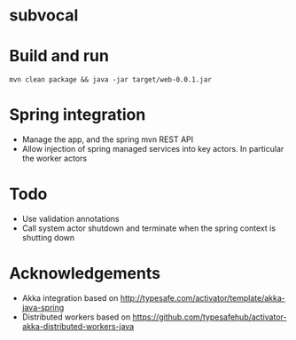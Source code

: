 subvocal
========

# Build and run

```
mvn clean package && java -jar target/web-0.0.1.jar
```

# Spring integration

- Manage the app, and the spring mvn REST API
- Allow injection of spring managed services into key actors.  In particular the worker actors

# Todo

- Use validation annotations
- Call system actor shutdown and terminate when the spring context is shutting down

# Acknowledgements

- Akka integration based on http://typesafe.com/activator/template/akka-java-spring
- Distributed workers based on https://github.com/typesafehub/activator-akka-distributed-workers-java
